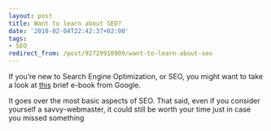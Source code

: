 ```yaml
---
layout: post
title: Want to learn about SEO?
date: '2010-02-04T22:42:37+02:00'
tags:
- SEO
redirect_from: /post/92729910909/want-to-learn-about-seo
---
```


If you’re new to Search Engine Optimization, or SEO, you might want to take a look at [this](http://www.google.com/webmasters/docs/search-engine-optimization-starter-guide.pdf) brief e-book from Google.

It goes over the most basic aspects of SEO. That said, even if you consider yourself a savvy-webmaster, it could still be worth your time just in case you missed something
